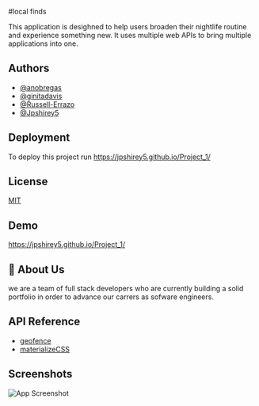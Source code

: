 #local finds

This application is desighned to help users broaden their nightlife routine and experience something new. It uses multiple web APIs to bring multiple applications into one. 


## Authors

- [@anobregas](https://github.com/Anobregas/)
- [@ginitadavis](https://github.com/ginitadavis/)
- [@Russell-Errazo](https://github.com/Russell-Errazo/)
- [@Jpshirey5](https://github.com/Jpshirey5)



## Deployment

To deploy this project run https://jpshirey5.github.io/Project_1/


## License

[MIT](https://choosealicense.com/licenses/mit/)


## Demo

https://jpshirey5.github.io/Project_1/


## 🚀 About Us
we are a team of full stack developers who are currently building a solid portfolio in order to advance our carrers as sofware engineers. 


## API Reference


 - [geofence](https://api.radar.io/v1/search/geofences?near=28.606464,-81.5235072)
 - [materializeCSS](https://cdnjs.cloudflare.com/ajax/libs/materialize/1.0.0/css/materialize.min.css)


## Screenshots

![App Screenshot](/assets/images/Screenshot%202023-02-13%20at%206.44.51%20PM.png)

